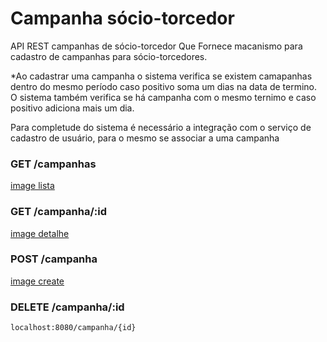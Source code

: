 # Campanha sócio-torcedor
API REST campanhas de sócio-torcedor
Que Fornece macanismo para cadastro de campanhas para sócio-torcedores.

*Ao cadastrar uma campanha o sistema verifica se existem camapanhas dentro do mesmo período caso positivo soma um dias na data de termino. O sistema também verifica se há campanha com o mesmo ternimo e caso positivo adiciona mais um dia.

Para completude do sistema é necessário a integração com o serviço de cadastro de usuário, para o mesmo se associar a uma campanha

### GET /campanhas
[image lista](https://drive.google.com/file/d/1dM_VmtGEtnQU_e9sMvVF_7NsiesDlBU1/view?usp=sharing)


### GET /campanha/:id
[image detalhe](https://drive.google.com/file/d/1aUQ__EljETYh3r1nggIq6Cy3vxZ6GMmW/view?usp=sharing)


### POST /campanha
[image create](https://drive.google.com/file/d/1qeJLD1nE4fEjVL9qhLVt2jr0t1Aiv2fQ/view?usp=sharing)


### DELETE /campanha/:id
```
localhost:8080/campanha/{id}

```
